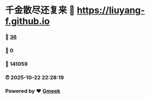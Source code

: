 # 千金散尽还复来 :link: https://liuyang-f.github.io 
### :page_facing_up: [36](https://liuyang-f.github.io/tag.html) 
### :speech_balloon: 0 
### :hibiscus: 141059 
### :alarm_clock: 2025-10-22 22:28:19 
### Powered by :heart: [Gmeek](https://github.com/Meekdai/Gmeek)

